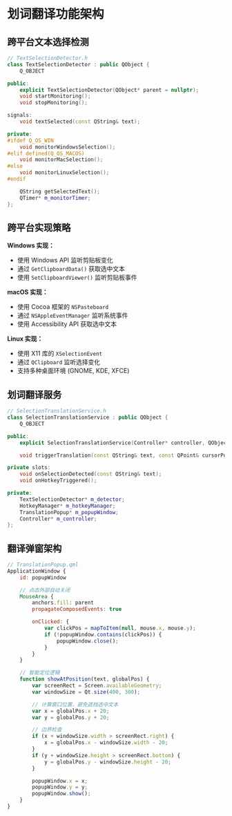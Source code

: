 # 划词翻译功能架构

## 跨平台文本选择检测

```cpp
// TextSelectionDetector.h
class TextSelectionDetector : public QObject {
    Q_OBJECT

public:
    explicit TextSelectionDetector(QObject* parent = nullptr);
    void startMonitoring();
    void stopMonitoring();

signals:
    void textSelected(const QString& text);

private:
#ifdef Q_OS_WIN
    void monitorWindowsSelection();
#elif defined(Q_OS_MACOS)
    void monitorMacSelection();
#else
    void monitorLinuxSelection();
#endif

    QString getSelectedText();
    QTimer* m_monitorTimer;
};
```

## 跨平台实现策略

**Windows 实现：**
- 使用 Windows API 监听剪贴板变化
- 通过 `GetClipboardData()` 获取选中文本
- 使用 `SetClipboardViewer()` 监听剪贴板事件

**macOS 实现：**
- 使用 Cocoa 框架的 `NSPasteboard`
- 通过 `NSAppleEventManager` 监听系统事件
- 使用 Accessibility API 获取选中文本

**Linux 实现：**
- 使用 X11 库的 `XSelectionEvent`
- 通过 `QClipboard` 监听选择变化
- 支持多种桌面环境 (GNOME, KDE, XFCE)

## 划词翻译服务

```cpp
// SelectionTranslationService.h
class SelectionTranslationService : public QObject {
    Q_OBJECT

public:
    explicit SelectionTranslationService(Controller* controller, QObject* parent = nullptr);

    void triggerTranslation(const QString& text, const QPoint& cursorPos);

private slots:
    void onSelectionDetected(const QString& text);
    void onHotkeyTriggered();

private:
    TextSelectionDetector* m_detector;
    HotkeyManager* m_hotkeyManager;
    TranslationPopup* m_popupWindow;
    Controller* m_controller;
};
```

## 翻译弹窗架构

```qml
// TranslationPopup.qml
ApplicationWindow {
    id: popupWindow

    // 点击外部自动关闭
    MouseArea {
        anchors.fill: parent
        propagateComposedEvents: true

        onClicked: {
            var clickPos = mapToItem(null, mouse.x, mouse.y);
            if (!popupWindow.contains(clickPos)) {
                popupWindow.close();
            }
        }
    }

    // 智能定位逻辑
    function showAtPosition(text, globalPos) {
        var screenRect = Screen.availableGeometry;
        var windowSize = Qt.size(400, 300);

        // 计算窗口位置，避免遮挡选中文本
        var x = globalPos.x + 20;
        var y = globalPos.y + 20;

        // 边界检查
        if (x + windowSize.width > screenRect.right) {
            x = globalPos.x - windowSize.width - 20;
        }
        if (y + windowSize.height > screenRect.bottom) {
            y = globalPos.y - windowSize.height - 20;
        }

        popupWindow.x = x;
        popupWindow.y = y;
        popupWindow.show();
    }
}
```